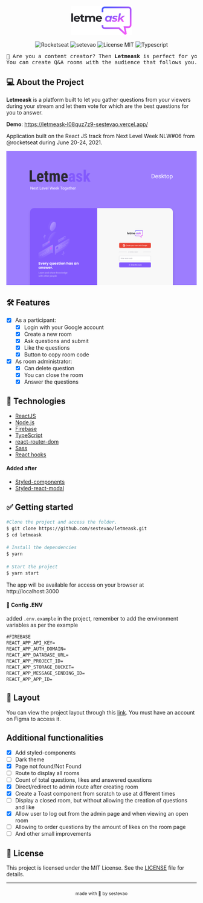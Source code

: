 <div align="center">
  <img alt="Letmeask" src=".github/logo.svg" width="160px">
  
  <p align="center">
    <img alt="Rocketseat" src="https://img.shields.io/badge/Created%20by%3A-Rocketseat-%236D5CCD" />
    <img alt="setevao" src="https://img.shields.io/badge/Developed%20by%3A-sestevao-%23DD3B3F" />
    <img alt="License MIT" src="https://img.shields.io/badge/License-MIT-%2398C611" />
    <img alt="Typescript" src="https://img.shields.io/badge/Main%20language-Typescript-%232F74C0" /> <br />
  </p> 
  
  <pre>💭 Are you a content creator? Then <b>Letmeask</b> is perfect for you! <br>You can create Q&A rooms with the audience that follows you. 💭</pre>
</div>

## 💻 About the Project

**Letmeask** is a platform built to let you gather questions from your viewers during your stream and let them vote for which are the best questions for you to answer.

**Demo**: https://letmeask-l08quz7z9-sestevao.vercel.app/

Application built on the React JS track from Next Level Week NLW#06 from @rocketseat during June 20-24, 2021.

<div align="center"><img alt="Letmeask" title="Letmeask" src=".github/Letmeask.png" /></div>

## 🛠️ Features

- [x] As a participant:
  - [x] Login with your Google account
  - [x] Create a new room
  - [x] Ask questions and submit
  - [x] Like the questions
  - [x] Button to copy room code
- [x] As room administrator:
  - [x] Can delete question
  - [x] You can close the room
  - [x] Answer the questions

## 🧪 Technologies

- [ReactJS](https://reactjs.org)
- [Node.js](https://nodejs.org/en/docs/guides/getting-started-guide/)
- [Firebase](https://firebase.google.com/)
- [TypeScript](https://www.typescriptlang.org/)
- [react-router-dom](https://reactrouter.com/web/guides/quick-start)
- [Sass](https://sass-lang.com/documentation)
- [React hooks](https://reactjs.org/docs/hooks-intro.html)

#### Added after

- [Styled-components](https://styled-components.com/docs/basics#installation)
- [Styled-react-modal](https://github.com/AlexanderRichey/styled-react-modal)

## ✅ Getting started

```bash
#Clone the project and access the folder.
$ git clone https://github.com/sestevao/letmeask.git
$ cd letmeask

# Install the dependencies
$ yarn

# Start the project
$ yarn start
```

The app will be available for access on your browser at http://localhost:3000

#### 📁 Config .ENV

added `.env.example` in the project, remember to add the environment variables as per the example

```
#FIREBASE
REACT_APP_API_KEY=
REACT_APP_AUTH_DOMAIN=
REACT_APP_DATABASE_URL=
REACT_APP_PROJECT_ID=
REACT_APP_STORAGE_BUCKET=
REACT_APP_MESSAGE_SENDING_ID=
REACT_APP_APP_ID=
```

## 🎨 Layout

You can view the project layout through this [link](https://www.figma.com/file/u0BQK8rCf2KgzcukdRRCWh/Letmeask/duplicate). You must have an account on Figma to access it.

## Additional functionalities

- [x] Add styled-components
- [ ] Dark theme
- [x] Page not found/Not Found
- [ ] Route to display all rooms
- [ ] Count of total questions, likes and answered questions
- [x] Direct/redirect to admin route after creating room
- [x] Create a Toast component from scratch to use at different times
- [ ] Display a closed room, but without allowing the creation of questions and like
- [x] Allow user to log out from the admin page and when viewing an open room
- [ ] Allowing to order questions by the amount of likes on the room page
- [ ] And other small improvements

## 📝 License

This project is licensed under the MIT License. See the [LICENSE](LICENSE.md) file for details.

---

<p align="center"><sub>made with 💜 by sestevao</sub></p>
